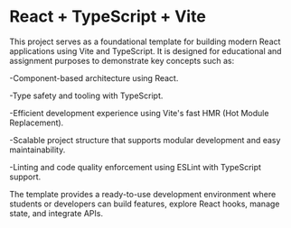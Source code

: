 # React + TypeScript + Vite

This project serves as a foundational template for building modern React applications using Vite and TypeScript. It is designed for educational and assignment purposes to demonstrate key concepts such as:

-Component-based architecture using React.

-Type safety and tooling with TypeScript.

-Efficient development experience using Vite's fast HMR (Hot Module Replacement).

-Scalable project structure that supports modular development and easy maintainability.

-Linting and code quality enforcement using ESLint with TypeScript support.

The template provides a ready-to-use development environment where students or developers can build features, explore React hooks, manage state, and integrate APIs.
